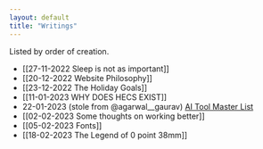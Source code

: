 ```yaml
---
layout: default
title: "Writings"
---
```


Listed by order of creation.

- [[27-11-2022 Sleep is not as important]]
- [[20-12-2022 Website Philosophy]]
- [[23-12-2022 The Holiday Goals]]
- [[11-01-2023 WHY DOES HECS EXIST]]
- 22-01-2023 (stole from @agarwal__gaurav) [AI Tool Master List](https://share-docs.clickup.com/25598832/d/h/rd6vg-14247/0b79ca1dc0f7429/rd6vg-12207)
- [[02-02-2023 Some thoughts on working better]]
- [[05-02-2023 Fonts]]
- [[18-02-2023 The Legend of 0 point 38mm]]

